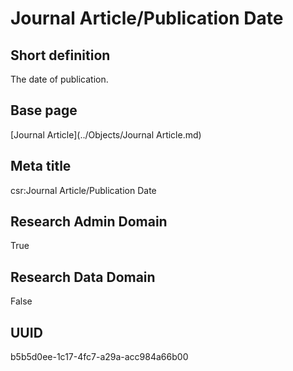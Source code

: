 # Journal Article/Publication Date
## Short definition
The date of publication.
## Base page
[Journal Article](../Objects/Journal Article.md)
## Meta title
csr:Journal Article/Publication Date
## Research Admin Domain
True
## Research Data Domain
False
## UUID
b5b5d0ee-1c17-4fc7-a29a-acc984a66b00
